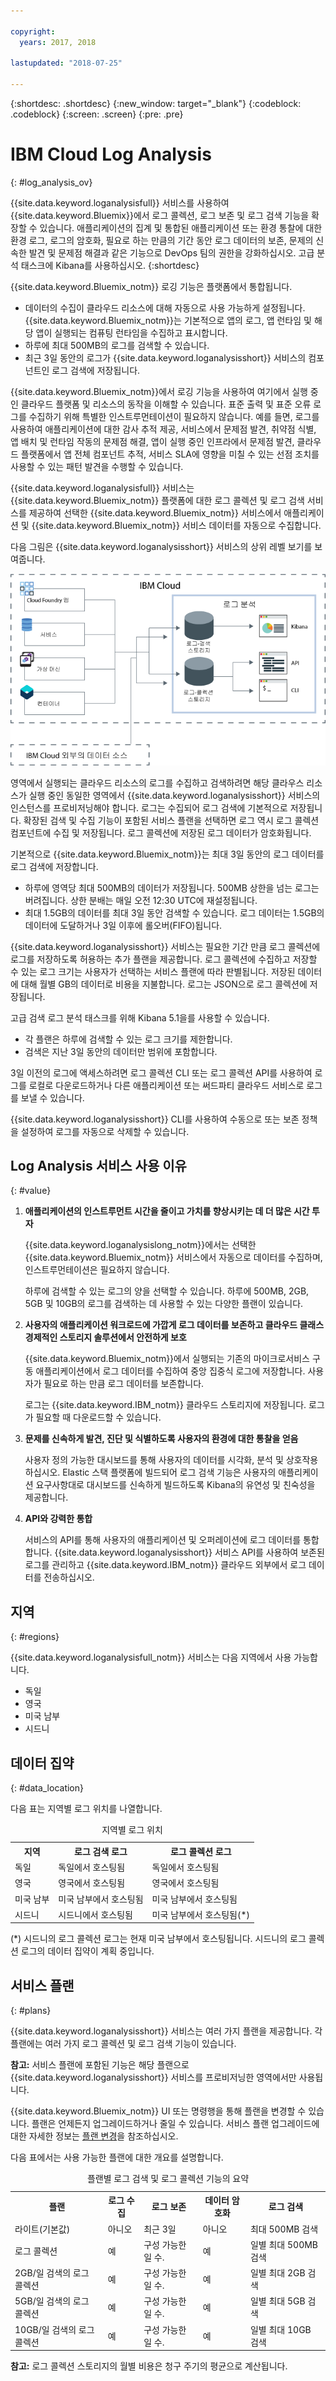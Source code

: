 ```yaml
---

copyright:
  years: 2017, 2018

lastupdated: "2018-07-25"

---
```


{:shortdesc: .shortdesc}
{:new_window: target="_blank"}
{:codeblock: .codeblock}
{:screen: .screen}
{:pre: .pre}


# IBM Cloud Log Analysis
{: #log_analysis_ov}

{{site.data.keyword.loganalysisfull}} 서비스를 사용하여 {{site.data.keyword.Bluemix}}에서 로그 콜렉션, 로그 보존 및 로그 검색 기능을 확장할 수 있습니다. 애플리케이션의 집계 및 통합된 애플리케이션 또는 환경 통찰에 대한 환경 로그, 로그의 암호화, 필요로 하는 만큼의 기간 동안 로그 데이터의 보존, 문제의 신속한 발견 및 문제점 해결과 같은 기능으로 DevOps 팀의 권한을 강화하십시오. 고급 분석 태스크에 Kibana를 사용하십시오.
{:shortdesc}

{{site.data.keyword.Bluemix_notm}} 로깅 기능은 플랫폼에서 통합됩니다.

* 데이터의 수집이 클라우드 리소스에 대해 자동으로 사용 가능하게 설정됩니다. {{site.data.keyword.Bluemix_notm}}는 기본적으로 앱의 로그, 앱 런타임 및 해당 앱이 실행되는 컴퓨팅 런타임을 수집하고 표시합니다. 
* 하루에 최대 500MB의 로그를 검색할 수 있습니다. 
* 최근 3일 동안의 로그가 {{site.data.keyword.loganalysisshort}} 서비스의 컴포넌트인 로그 검색에 저장됩니다.

{{site.data.keyword.Bluemix_notm}}에서 로깅 기능을 사용하여 여기에서 실행 중인 클라우드 플랫폼 및 리소스의 동작을 이해할 수 있습니다. 표준 출력 및 표준 오류 로그를 수집하기 위해 특별한 인스트루먼테이션이 필요하지 않습니다. 예를 들면, 로그를 사용하여 애플리케이션에 대한 감사 추적 제공, 서비스에서 문제점 발견, 취약점 식별, 앱 배치 및 런타임 작동의 문제점 해결, 앱이 실행 중인 인프라에서 문제점 발견, 클라우드 플랫폼에서 앱 전체 컴포넌트 추적, 서비스 SLA에 영향을 미칠 수 있는 선점 조치를 사용할 수 있는 패턴 발견을 수행할 수 있습니다.

{{site.data.keyword.loganalysisfull}} 서비스는 {{site.data.keyword.Bluemix_notm}} 플랫폼에 대한 로그 콜렉션 및 로그 검색 서비스를 제공하여 선택한 {{site.data.keyword.Bluemix_notm}} 서비스에서 애플리케이션 및 {{site.data.keyword.Bluemix_notm}} 서비스 데이터를 자동으로 수집합니다.

다음 그림은 {{site.data.keyword.loganalysisshort}} 서비스의 상위 레벨 보기를 보여줍니다. 

![{{site.data.keyword.loganalysisshort}} 서비스의 개요 이미지](images/loganalysis_F1.png "{{site.data.keyword.loganalysisshort}} 서비스의 개요 이미지")


영역에서 실행되는 클라우드 리소스의 로그를 수집하고 검색하려면 해당 클라우스 리소스가 실행 중인 동일한 영역에서 {{site.data.keyword.loganalysisshort}} 서비스의 인스턴스를 프로비저닝해야 합니다. 로그는 수집되어 로그 검색에 기본적으로 저장됩니다. 확장된 검색 및 수집 기능이 포함된 서비스 플랜을 선택하면 로그 역시 로그 콜렉션 컴포넌트에 수집 및 저장됩니다. 로그 콜렉션에 저장된 로그 데이터가 암호화됩니다.

기본적으로 {{site.data.keyword.Bluemix_notm}}는 최대 3일 동안의 로그 데이터를 로그 검색에 저장합니다.   

* 하루에 영역당 최대 500MB의 데이터가 저장됩니다. 500MB 상한을 넘는 로그는 버려집니다. 상한 분배는 매일 오전 12:30 UTC에
재설정됩니다.
* 최대 1.5GB의 데이터를 최대 3일 동안 검색할 수 있습니다. 로그 데이터는 1.5GB의 데이터에 도달하거나 3일 이후에 롤오버(FIFO)됩니다.

{{site.data.keyword.loganalysisshort}} 서비스는 필요한 기간 만큼 로그 콜렉션에 로그를 저장하도록 허용하는 추가 플랜을 제공합니다. 로그 콜렉션에 수집하고 저장할 수 있는 로그 크기는 사용자가 선택하는 서비스 플랜에 따라 판별됩니다. 저장된 데이터에 대해 월별 GB의 데이터로 비용을 지불합니다.  로그는 JSON으로 로그 콜렉션에 저장됩니다.

고급 검색 로그 분석 태스크를 위해 Kibana 5.1을를 사용할 수 있습니다.

* 각 플랜은 하루에 검색할 수 있는 로그 크기를 제한합니다. 
* 검색은 지난 3일 동안의 데이터만 범위에 포함합니다.

3일 이전의 로그에 액세스하려면 로그 콜렉션 CLI 또는 로그 콜렉션 API를 사용하여 로그를 로컬로 다운로드하거나 다른 애플리케이션 또는 써드파티 클라우드 서비스로 로그를 보낼 수 있습니다. 

{{site.data.keyword.loganalysisshort}} CLI를 사용하여 수동으로 또는 보존 정책을 설정하여 로그를 자동으로 삭제할 수 있습니다.


## Log Analysis 서비스 사용 이유
{: #value}

1. **애플리케이션의 인스트루먼트 시간을 줄이고 가치를 향상시키는 데 더 많은 시간 투자**

    {{site.data.keyword.loganalysislong_notm}}에서는 선택한 {{site.data.keyword.Bluemix_notm}} 서비스에서 자동으로 데이터를 수집하며, 인스트루먼테이션은 필요하지 않습니다.
	
	하루에 검색할 수 있는 로그의 양을 선택할 수 있습니다.  하루에 500MB,  2GB, 5GB 및 10GB의 로그를 검색하는 데 사용할 수 있는 다양한 플랜이 있습니다.

2. **사용자의 애플리케이션 워크로드에 가깝게 로그 데이터를 보존하고 클라우드 클래스 경제적인 스토리지 솔루션에서 안전하게 보호**

    {{site.data.keyword.Bluemix_notm}}에서 실행되는 기존의 마이크로서비스 구동 애플리케이션에서 로그 데이터를 수집하여 중앙 집중식 로그에 저장합니다. 사용자가 필요로 하는 만큼 로그 데이터를 보존합니다.
	
	로그는 {{site.data.keyword.IBM_notm}} 클라우드 스토리지에 저장됩니다. 로그가 필요할 때 다운로드할 수 있습니다.

3. **문제를 신속하게 발견, 진단 및 식별하도록 사용자의 환경에 대한 통찰을 얻음**

    사용자 정의 가능한 대시보드를 통해 사용자의 데이터를 시각화, 분석 및 상호작용하십시오. Elastic 스택 플랫폼에 빌드되어 로그 검색 기능은 사용자의 애플리케이션 요구사항대로 대시보드를 신속하게 빌드하도록 Kibana의 유연성 및 친숙성을 제공합니다.

4. **API와 강력한 통합**

    서비스의 API를 통해 사용자의 애플리케이션 및 오퍼레이션에 로그 데이터를 통합합니다. {{site.data.keyword.loganalysisshort}} 서비스 API를 사용하여 보존된 로그를 관리하고 {{site.data.keyword.IBM_notm}} 클라우드 외부에서 로그 데이터를 전송하십시오.


## 지역
{: #regions}

{{site.data.keyword.loganalysisfull_notm}} 서비스는 다음 지역에서 사용 가능합니다.

* 독일
* 영국
* 미국 남부
* 시드니

## 데이터 집약
{: #data_location}

다음 표는 지역별 로그 위치를 나열합니다.

<table>
  <caption>지역별 로그 위치</caption>
  <tr>
    <th>지역</th>
	<th>로그 검색 로그</th>
	<th>로그 콜렉션 로그</th>
  </tr>
  <tr>
    <td>독일</td>
	  <td>독일에서 호스팅됨</td>
	  <td>독일에서 호스팅됨</td>
  </tr>
  <tr>
    <td>영국</td>
	  <td>영국에서 호스팅됨</td>
	  <td>영국에서 호스팅됨</td>
  </tr>
  <tr>
    <td>미국 남부</td>
	  <td>미국 남부에서 호스팅됨</td>
	  <td>미국 남부에서 호스팅됨</td>
  </tr>
  <tr>
    <td>시드니</td>
	  <td>시드니에서 호스팅됨</td>
	  <td>미국 남부에서 호스팅됨(*)</td>
  </tr>
</table>

(*) 시드니의 로그 콜렉션 로그는 현재 미국 남부에서 호스팅됩니다. 시드니의 로그 콜렉션 로그의 데이터 집약이 계획 중입니다.

## 서비스 플랜
{: #plans}

{{site.data.keyword.loganalysisshort}} 서비스는 여러 가지 플랜을 제공합니다. 각 플랜에는 여러 가지 로그 콜렉션 및 로그 검색 기능이 있습니다. 

**참고:** 서비스 플랜에 포함된 기능은 해당 플랜으로 {{site.data.keyword.loganalysisshort}} 서비스를 프로비저닝한 영역에서만 사용됩니다.

{{site.data.keyword.Bluemix_notm}} UI 또는 명령행을 통해 플랜을 변경할 수 있습니다. 플랜은 언제든지 업그레이드하거나 줄일 수 있습니다. 서비스 플랜 업그레이드에 대한 자세한 정보는 [플랜 변경](/docs/services/CloudLogAnalysis/how-to/change_plan.html#change_plan)을 참조하십시오. 

다음 표에서는 사용 가능한 플랜에 대한 개요를 설명합니다.

<table>
    <caption>플랜별 로그 검색 및 로그 콜렉션 기능의 요약</caption>
      <tr>
        <th>플랜</th>
        <th>로그 수집</th>
        <th>로그 보존</th>
        <th>데이터 암호화</th>
        <th>로그 검색</th>
      </tr>
      <tr>
        <td>라이트(기본값)</td>
        <td>아니오</td>
        <td>최근 3일</td>
        <td>아니오</td>
        <td>최대 500MB 검색</td>
      </tr>
      <tr>
        <td>로그 콜렉션</td>
        <td>예</td>
        <td>구성 가능한 일 수.</td>
        <td>예</td>
        <td>일별 최대 500MB 검색</td>
      </tr>
      <tr>
        <td>2GB/일 검색의 로그 콜렉션</td>
        <td>예</td>
        <td>구성 가능한 일 수.</td>
        <td>예</td>
        <td>일별 최대 2GB 검색</td>
      </tr>
      <tr>
        <td>5GB/일 검색의 로그 콜렉션</td>
        <td>예</td>
        <td>구성 가능한 일 수.</td>
        <td>예</td>
        <td>일별 최대 5GB 검색</td>
      </tr>
       <tr>
        <td>10GB/일 검색의 로그 콜렉션</td>
        <td>예</td>
        <td>구성 가능한 일 수.</td>
        <td>예</td>
        <td>일별 최대 10GB 검색</td>
      </tr>
</table>

**참고:** 로그 콜렉션 스토리지의 월별 비용은 청구 주기의 평균으로 계산됩니다.

